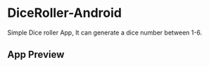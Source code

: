 # DiceRoller-Android
Simple Dice roller App, It can generate a dice number between 1-6.
## App Preview
